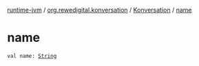 [runtime-jvm](../../index.md) / [org.rewedigital.konversation](../index.md) / [Konversation](index.md) / [name](./name.md)

# name

`val name: `[`String`](https://kotlinlang.org/api/latest/jvm/stdlib/kotlin/-string/index.html)